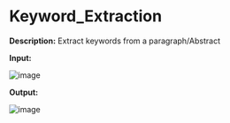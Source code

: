 # Keyword_Extraction
**Description:** Extract keywords from a paragraph/Abstract

**Input:**

![image](https://user-images.githubusercontent.com/8421214/119171639-d505f280-ba32-11eb-8bf0-311dc624ee87.png)

**Output:**

![image](https://user-images.githubusercontent.com/8421214/119171673-e0f1b480-ba32-11eb-8646-22cdac0fb940.png)
